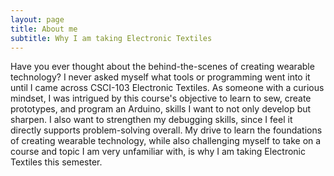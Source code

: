 ```yaml
---
layout: page
title: About me
subtitle: Why I am taking Electronic Textiles
---
```


Have you ever thought about the behind-the-scenes of creating wearable technology? I never asked myself what tools or programming went into it until I came across CSCI-103 Electronic Textiles. As someone with a curious mindset, I was intrigued by this course's objective to learn to sew, create prototypes, and program an Arduino, skills I want to not only develop but sharpen. I also want to strengthen my debugging skills, since I feel it directly supports problem-solving overall. My drive to learn the foundations of creating wearable technology, while also challenging myself to take on a course and topic I am very unfamiliar with, is why I am taking Electronic Textiles this semester.
